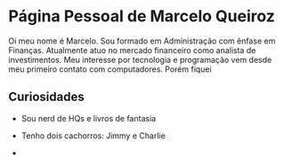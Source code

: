 # Página Pessoal de Marcelo Queiroz

Oi meu nome é Marcelo. Sou formado em Administração com ênfase em Finanças. Atualmente atuo no mercado financeiro como analista de investimentos.
Meu interesse por tecnologia e programação vem desde meu primeiro contato com computadores. Porém fiquei 


## Curiosidades

* Sou nerd de HQs e livros de fantasia

* Tenho dois cachorros: Jimmy e Charlie

* 
